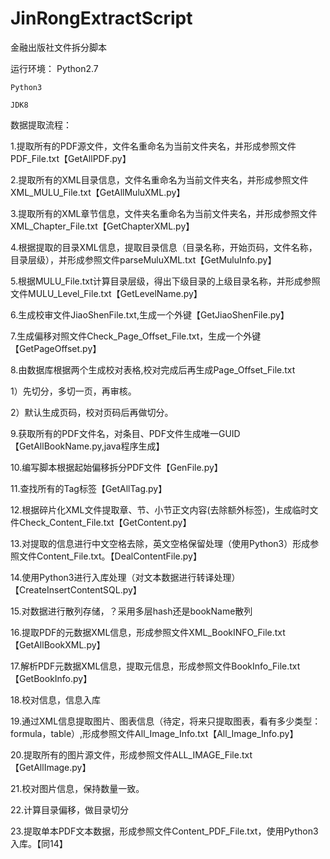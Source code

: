 # JinRongExtractScript
金融出版社文件拆分脚本

运行环境：
    Python2.7

    Python3

    JDK8


数据提取流程：

1.提取所有的PDF源文件，文件名重命名为当前文件夹名，并形成参照文件PDF_File.txt【GetAllPDF.py】

2.提取所有的XML目录信息，文件名重命名为当前文件夹名，并形成参照文件XML_MULU_File.txt【GetAllMuluXML.py】

3.提取所有的XML章节信息，文件夹名重命名为当前文件夹名，并形成参照文件XML_Chapter_File.txt【GetChapterXML.py】


4.根据提取的目录XML信息，提取目录信息（目录名称，开始页码，文件名称，目录层级），并形成参照文件parseMuluXML.txt【GetMuluInfo.py】

5.根据MULU_File.txt计算目录层级，得出下级目录的上级目录名称，并形成参照文件MULU_Level_File.txt【GetLevelName.py】


6.生成校审文件JiaoShenFile.txt,生成一个外键【GetJiaoShenFile.py】

7.生成偏移对照文件Check_Page_Offset_File.txt，生成一个外键【GetPageOffset.py】

8.由数据库根据两个生成校对表格,校对完成后再生成Page_Offset_File.txt

1）先切分，多切一页，再审核。

2）默认生成页码，校对页码后再做切分。


9.获取所有的PDF文件名，对条目、PDF文件生成唯一GUID【GetAllBookName.py,java程序生成】

10.编写脚本根据起始偏移拆分PDF文件【GenFile.py】


11.查找所有的Tag标签【GetAllTag.py】

12.根据碎片化XML文件提取章、节、小节正文内容(去除额外标签)，生成临时文件Check_Content_File.txt【GetContent.py】

13.对提取的信息进行中文空格去除，英文空格保留处理（使用Python3）形成参照文件Content_File.txt。【DealContentFile.py】

14.使用Python3进行入库处理（对文本数据进行转译处理）【CreateInsertContentSQL.py】


15.对数据进行散列存储，？采用多层hash还是bookName散列

16.提取PDF的元数据XML信息，形成参照文件XML_BookINFO_File.txt【GetAllBookXML.py】

17.解析PDF元数据XML信息，提取元信息，形成参照文件BookInfo_File.txt【GetBookInfo.py】

18.校对信息，信息入库


19.通过XML信息提取图片、图表信息（待定，将来只提取图表，看有多少类型：formula，table）,形成参照文件All_Image_Info.txt【All_Image_Info.py】

20.提取所有的图片源文件，形成参照文件ALL_IMAGE_File.txt【GetAllImage.py】

21.校对图片信息，保持数量一致。


22.计算目录偏移，做目录切分

23.提取单本PDF文本数据，形成参照文件Content_PDF_File.txt，使用Python3入库。【同14】
